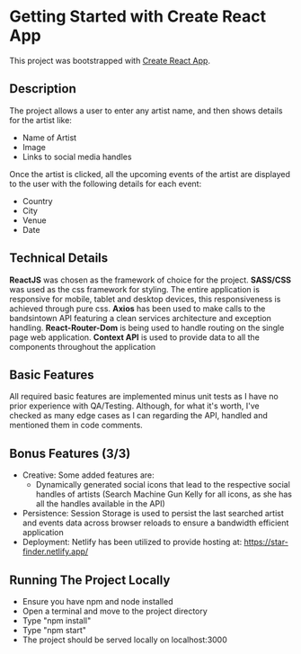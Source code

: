 # Getting Started with Create React App

This project was bootstrapped with [Create React App](https://github.com/facebook/create-react-app).

## Description

The project allows a user to enter any artist name, and then shows details for the artist like:

- Name of Artist
- Image
- Links to social media handles

Once the artist is clicked, all the upcoming events of the artist are displayed to the user with the following details for each event:

- Country
- City
- Venue
- Date

## Technical Details

**ReactJS** was chosen as the framework of choice for the project. **SASS/CSS** was used as the css framework for styling. The entire application is responsive for mobile, tablet and desktop devices, this responsiveness is achieved through pure css. **Axios** has been used to make calls to the bandsintown API featuring a clean services architecture and exception handling. **React-Router-Dom** is being used to handle routing on the single page web application. **Context API** is used to provide data to all the components throughout the application

## Basic Features

All required basic features are implemented minus unit tests as I have no prior experience with QA/Testing. Although, for what it's worth, I've checked as many edge cases as I can regarding the API, handled and mentioned them in code comments.

## Bonus Features (3/3)

- Creative: Some added features are:
  - Dynamically generated social icons that lead to the respective social handles of artists (Search Machine Gun Kelly for all icons, as she has all the handles available in the API)
- Persistence: Session Storage is used to persist the last searched artist and events data across browser reloads to ensure a bandwidth efficient application
- Deployment: Netlify has been utilized to provide hosting at: https://star-finder.netlify.app/

## Running The Project Locally

- Ensure you have npm and node installed
- Open a terminal and move to the project directory
- Type "npm install"
- Type "npm start"
- The project should be served locally on localhost:3000
